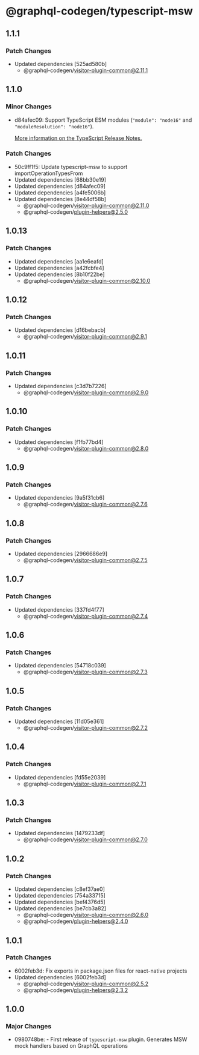 # @graphql-codegen/typescript-msw

## 1.1.1

### Patch Changes

- Updated dependencies [525ad580b]
  - @graphql-codegen/visitor-plugin-common@2.11.1

## 1.1.0

### Minor Changes

- d84afec09: Support TypeScript ESM modules (`"module": "node16"` and `"moduleResolution": "node16"`).

  [More information on the TypeScript Release Notes.](https://devblogs.microsoft.com/typescript/announcing-typescript-4-7/#ecmascript-module-support-in-node-js)

### Patch Changes

- 50c9ff1f5: Update typescript-msw to support importOperationTypesFrom
- Updated dependencies [68bb30e19]
- Updated dependencies [d84afec09]
- Updated dependencies [a4fe5006b]
- Updated dependencies [8e44df58b]
  - @graphql-codegen/visitor-plugin-common@2.11.0
  - @graphql-codegen/plugin-helpers@2.5.0

## 1.0.13

### Patch Changes

- Updated dependencies [aa1e6eafd]
- Updated dependencies [a42fcbfe4]
- Updated dependencies [8b10f22be]
  - @graphql-codegen/visitor-plugin-common@2.10.0

## 1.0.12

### Patch Changes

- Updated dependencies [d16bebacb]
  - @graphql-codegen/visitor-plugin-common@2.9.1

## 1.0.11

### Patch Changes

- Updated dependencies [c3d7b7226]
  - @graphql-codegen/visitor-plugin-common@2.9.0

## 1.0.10

### Patch Changes

- Updated dependencies [f1fb77bd4]
  - @graphql-codegen/visitor-plugin-common@2.8.0

## 1.0.9

### Patch Changes

- Updated dependencies [9a5f31cb6]
  - @graphql-codegen/visitor-plugin-common@2.7.6

## 1.0.8

### Patch Changes

- Updated dependencies [2966686e9]
  - @graphql-codegen/visitor-plugin-common@2.7.5

## 1.0.7

### Patch Changes

- Updated dependencies [337fd4f77]
  - @graphql-codegen/visitor-plugin-common@2.7.4

## 1.0.6

### Patch Changes

- Updated dependencies [54718c039]
  - @graphql-codegen/visitor-plugin-common@2.7.3

## 1.0.5

### Patch Changes

- Updated dependencies [11d05e361]
  - @graphql-codegen/visitor-plugin-common@2.7.2

## 1.0.4

### Patch Changes

- Updated dependencies [fd55e2039]
  - @graphql-codegen/visitor-plugin-common@2.7.1

## 1.0.3

### Patch Changes

- Updated dependencies [1479233df]
  - @graphql-codegen/visitor-plugin-common@2.7.0

## 1.0.2

### Patch Changes

- Updated dependencies [c8ef37ae0]
- Updated dependencies [754a33715]
- Updated dependencies [bef4376d5]
- Updated dependencies [be7cb3a82]
  - @graphql-codegen/visitor-plugin-common@2.6.0
  - @graphql-codegen/plugin-helpers@2.4.0

## 1.0.1

### Patch Changes

- 6002feb3d: Fix exports in package.json files for react-native projects
- Updated dependencies [6002feb3d]
  - @graphql-codegen/visitor-plugin-common@2.5.2
  - @graphql-codegen/plugin-helpers@2.3.2

## 1.0.0

### Major Changes

- 0980748be: - First release of `typescript-msw` plugin.
  Generates MSW mock handlers based on GraphQL operations
